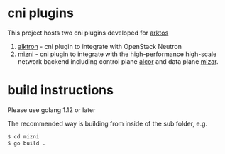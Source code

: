 # cni plugins
This project hosts two cni plugins developed for [arktos](https://github.com/futurewei-cloud/arktos.git)
1. [alktron](alktron) - cni plugin to integrate with OpenStack Neutron
1. [mizni](mizni) - cni plugin to integrate with the high-performance high-scale network backend including control plane [alcor](https://github.com/futurewei-cloud/AlcorControlAgent.git) and data plane [mizar](https://github.com/futurewei-cloud/Mizar.git). 

# build instructions
Please use golang 1.12 or later

The recommended way is building from inside of the sub folder, e.g.
```bash
$ cd mizni
$ go build .
```
